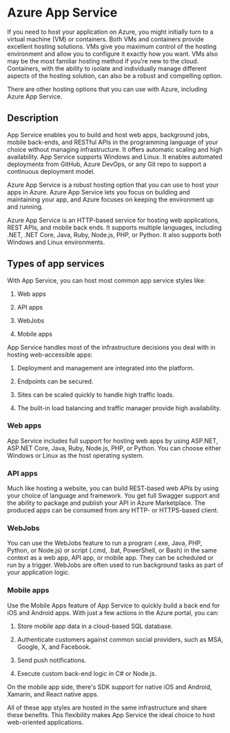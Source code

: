 # Azure App Service

If you need to host your application on Azure, you might initially turn to a virtual machine (VM) or containers. Both VMs and containers provide excellent hosting solutions. VMs give you maximum control of the hosting environment and allow you to configure it exactly how you want. VMs also may be the most familiar hosting method if you’re new to the cloud. Containers, with the ability to isolate and individually manage different aspects of the hosting solution, can also be a robust and compelling option.

There are other hosting options that you can use with Azure, including Azure App Service.

## Description

App Service enables you to build and host web apps, background jobs, mobile back-ends, and RESTful APIs in the programming language of your choice without managing infrastructure. It offers automatic scaling and high availability. App Service supports Windows and Linux. It enables automated deployments from GitHub, Azure DevOps, or any Git repo to support a continuous deployment model.

Azure App Service is a robust hosting option that you can use to host your apps in Azure. Azure App Service lets you focus on building and maintaining your app, and Azure focuses on keeping the environment up and running.

Azure App Service is an HTTP-based service for hosting web applications, REST APIs, and mobile back ends. It supports multiple languages, including .NET, .NET Core, Java, Ruby, Node.js, PHP, or Python. It also supports both Windows and Linux environments.

## Types of app services
With App Service, you can host most common app service styles like:

1) Web apps

2) API apps

3) WebJobs

4) Mobile apps

App Service handles most of the infrastructure decisions you deal with in hosting web-accessible apps:

1) Deployment and management are integrated into the platform.

2) Endpoints can be secured.

3) Sites can be scaled quickly to handle high traffic loads.

4) The built-in load balancing and traffic manager provide high availability.

### Web apps

App Service includes full support for hosting web apps by using ASP.NET, ASP.NET Core, Java, Ruby, Node.js, PHP, or Python. You can choose either Windows or Linux as the host operating system.

### API apps

Much like hosting a website, you can build REST-based web APIs by using your choice of language and framework. You get full Swagger support and the ability to package and publish your API in Azure Marketplace. The produced apps can be consumed from any HTTP- or HTTPS-based client.

### WebJobs

You can use the WebJobs feature to run a program (.exe, Java, PHP, Python, or Node.js) or script (.cmd, .bat, PowerShell, or Bash) in the same context as a web app, API app, or mobile app. They can be scheduled or run by a trigger. WebJobs are often used to run background tasks as part of your application logic.

### Mobile apps

Use the Mobile Apps feature of App Service to quickly build a back end for iOS and Android apps. With just a few actions in the Azure portal, you can:

1) Store mobile app data in a cloud-based SQL database.

2) Authenticate customers against common social providers, such as MSA, Google, X, and Facebook.

3) Send push notifications.

4) Execute custom back-end logic in C# or Node.js.

On the mobile app side, there's SDK support for native iOS and Android, Xamarin, and React native apps.


All of these app styles are hosted in the same infrastructure and share these benefits. This flexibility makes App Service the ideal choice to host web-oriented applications.

